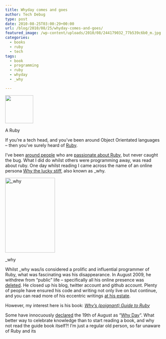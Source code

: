 ```yaml
---
title: Whyday comes and goes
author: Tech Debug
type: post
date: 2010-08-25T03:00:29+00:00
url: /blog/2010/08/25/whyday-comes-and-goes/
featured_image: /wp-content/uploads/2010/08/244179032_77b539c6b0_m.jpg
categories:
  - books
  - ruby
  - tech
tags:
  - book
  - programming
  - ruby
  - whyday
  - _why

---
```

<div id="attachment_702" style="width: 100px" class="wp-caption alignleft">
  <img aria-describedby="caption-attachment-702" decoding="async" loading="lazy" class="size-thumbnail wp-image-702" title="Ruby Language" src="https://techdebug.com/wp-content/uploads/2010/08/ruby-150x150.jpg" alt="" width="90" height="90" srcset="https://techdebug.com/wp-content/uploads/2010/08/ruby-150x150.jpg 150w, https://techdebug.com/wp-content/uploads/2010/08/ruby-300x300.jpg 300w, https://techdebug.com/wp-content/uploads/2010/08/ruby.jpg 995w" sizes="(max-width: 90px) 100vw, 90px" />
  
  <p id="caption-attachment-702" class="wp-caption-text">
    A Ruby
  </p>
</div>

If you&#8217;re a tech head, and you&#8217;ve been around Object Orientated languages &#8211; then you&#8217;ve surely heard of [Ruby][1].

I&#8217;ve been [around people][2] who are [passionate about Ruby][3], but never caught the bug. What I did do whilst others were programming away, was read about ruby. One day whilst reading I came across the name of an online persona [Why the lucky stiff][4], also known as _why.

<div id="attachment_699" style="width: 170px" class="wp-caption alignright">
  <img aria-describedby="caption-attachment-699" decoding="async" loading="lazy" class="size-full wp-image-699" title="Why the lucky Stiff" src="https://techdebug.com/wp-content/uploads/2010/08/244179032_77b539c6b0_m.jpg" alt="_why" width="160" height="240" />
  
  <p id="caption-attachment-699" class="wp-caption-text">
    _why
  </p>
</div>

Whilst _why was/is considered a prolific and influential programmer of Ruby, what was fascinating was his disappearance. In August 2009, he withdrew from &#8220;public&#8221; life &#8211; specifically all his online presence was [deleted][5]. He closed up his blog, twitter account and github account. Plenty of people have ensured his code and writing not only live on but continue, and you can read more of his eccentric writings [at his estate][6].

However, my interest here is his book: _[Why&#8217;s (poignant) Guide to Ruby][7]_

Some have innocuously [declared][8] the 19th of August as &#8220;[Why Day][9]&#8220;. What better way to celebrate knowledge than to start reading a book, and why not read the guide book itself?! I&#8217;m just a regular old person, so far unaware of Ruby and its

 [1]: http://en.wikipedia.org/wiki/Ruby_(programming_language)
 [2]: http://au.linkedin.com/in/timkoopmans
 [3]: http://altentee.com/tag/ruby/
 [4]: http://en.wikipedia.org/wiki/Why_the_lucky_stiff
 [5]: http://www.h-online.com/open/news/item/why-the-lucky-stiff-Vanishes-743021.html
 [6]: http://viewsourcecode.org/why/
 [7]: http://mislav.uniqpath.com/poignant-guide/ "Why's (poignant) Guide to Ruby"
 [8]: http://zazaq.com/2010/06/24/whyday/
 [9]: http://whyday.org/